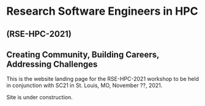 # Research Software Engineers in HPC
## (RSE-HPC-2021)
## Creating Community, Building Careers, Addressing Challenges

This is the website landing page for the RSE-HPC-2021 workshop to be
held in conjunction with SC21 in St. Louis, MO, November ??, 2021.

Site is under construction.
